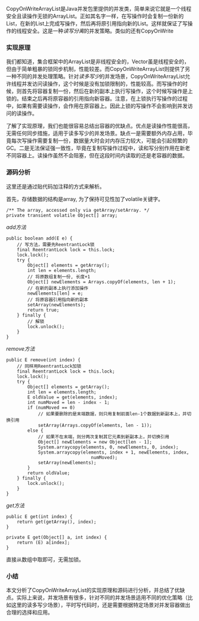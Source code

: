 CopyOnWriteArrayList是Java并发包里提供的并发类，简单来说它就是一个线程安全且读操作无锁的ArrayList。正如其名字一样，在写操作时会复制一份新的List，在新的List上完成写操作，然后再将原引用指向新的List。这样就保证了写操作的线程安全。这是一种*读写分离*的并发策略。类似的还有CopyOnWrite

### 实现原理
我们都知道，集合框架中的ArrayList是非线程安全的，Vector虽是线程安全的，但由于简单粗暴的锁同步机制，性能较差。而CopyOnWriteArrayList则提供了另一种不同的并发处理策略。针对*读多写少*的并发场景，CopyOnWriteArrayList允许线程并发访问读操作，这个时候是没有加锁限制的，性能较高。而写操作的时候，则首先将容器复制一份，然后在新的副本上执行写操作，这个时候写操作是上锁的。结束之后再将原容器的引用指向新容器。注意，在上锁执行写操作的过程中，如果有需要读操作，会作用在原容器上。因此上锁的写操作不会影响到并发访问的读操作。

了解了实现原理，我们也能很容易总结出容器的优缺点。优点是读操作性能很高，无需任何同步措施，适用于读多写少的并发场景。缺点一是需要额外内存占用，毕竟每次写操作需要复制一份，数据量大时会对内存压力较大，可能会引起频繁的GC。二是无法保证强一致性，毕竟在复制写操作过程中，读和写分别作用在新老不同容器上。读操作虽然不会阻塞，但在这段时间内读取的还是老容器的数据。

### 源码分析
这里还是通过贴代码加注释的方式来解析。

首先，存储数据的结构是array, 为了保持可见性加了volatile关键字。
```
/** The array, accessed only via getArray/setArray. */
private transient volatile Object[] array;
```

*add方法*
```
public boolean add(E e) {
    // 写方法，需要先ReentrantLock锁
    final ReentrantLock lock = this.lock;
    lock.lock();
    try {
        Object[] elements = getArray();
        int len = elements.length;
        // 将原数组复制一份, 长度+1
        Object[] newElements = Arrays.copyOf(elements, len + 1);
        // 在新的副本上执行添加操作
        newElements[len] = e;
        // 将原容器引用指向新的副本
        setArray(newElements);
        return true;
    } finally {
        // 解锁
        lock.unlock();
    }
}
```

*remove方法*
```
public E remove(int index) {
    // 同样用ReentrantLock加锁
    final ReentrantLock lock = this.lock;
    lock.lock();
    try {
        Object[] elements = getArray();
        int len = elements.length;
        E oldValue = get(elements, index);
        int numMoved = len - index - 1;
        if (numMoved == 0)
            // 如果要删除的是末端数据，则只用复制前面len-1个数据到新副本上，并切换引用
            setArray(Arrays.copyOf(elements, len - 1));
        else {
            // 如果不在末端，则分两次复制其它元素到新副本上，并切换引用
            Object[] newElements = new Object[len - 1];
            System.arraycopy(elements, 0, newElements, 0, index);
            System.arraycopy(elements, index + 1, newElements, index,
                                numMoved);
            setArray(newElements);
        }
        return oldValue;
    } finally {
        lock.unlock();
    }
}
```

*get方法*
```
public E get(int index) {
    return get(getArray(), index);
}

private E get(Object[] a, int index) {
    return (E) a[index];
}
```
直接从数组中取即可，无需加锁。

### 小结
本文分析了CopyOnWriteArrayList的实现原理和源码进行分析，并总结了优缺点。实际上来说，并发场景有很多，针对不同的并发场景适用不同的优化策略（比如这里的读多写少场景），平时写代码时，还是需要根据特定场景对并发容器做出合理的选择和应用。